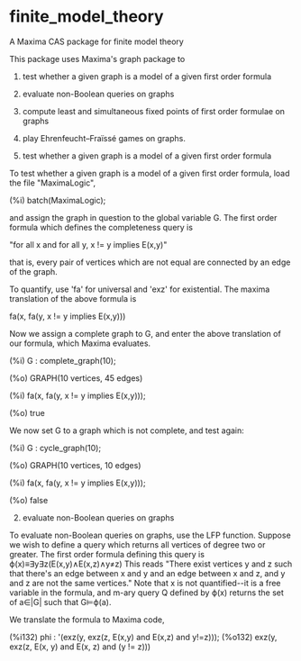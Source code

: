 # finite_model_theory
A Maxima CAS package for finite model theory

This package uses Maxima's graph package to 
1) test whether a given graph is a model of a given first order formula
2) evaluate non-Boolean queries on graphs
2) compute least and simultaneous fixed points of first order formulae on graphs
3) play Ehrenfeucht–Fraïssé games on graphs.

1) test whether a given graph is a model of a given first order formula

To test whether a given graph is a model of a given first order formula, load the file "MaximaLogic",

(%i) batch(MaximaLogic);

and assign the graph in question to the global variable G.  The first order formula which defines the completeness query is

"for all x and for all y, x != y implies E(x,y)"

that is, every pair of vertices which are not equal are connected by an edge of the graph.

To quantify, use 'fa' for universal and 'exz' for existential.  The maxima translation of the above formula is

fa(x, fa(y, x != y implies E(x,y)))

Now we assign a complete graph to G, and enter the above translation of our formula, which Maxima evaluates.

(%i) G : complete_graph(10);

(%o)                  GRAPH(10 vertices, 45 edges)

(%i) fa(x, fa(y, x != y implies E(x,y)));

(%o)                              true

We now set G to a graph which is not complete, and test again:

(%i) G : cycle_graph(10);

(%o)                  GRAPH(10 vertices, 10 edges)

(%i) fa(x, fa(y, x != y implies E(x,y)));

(%o)                              false

2) evaluate non-Boolean queries on graphs

To evaluate non-Boolean queries on graphs, use the LFP function.   Suppose we wish to define a query which returns all vertices of degree two or greater.  The first order formula defining this query is
ϕ(x)≡∃y∃z(E(x,y)∧E(x,z)∧y≠z)
  This reads "There exist vertices y and z such that there's an edge between x and y and an edge between x and z, and y and z are not the same vertices."  Note that x is not quantified--it is a free variable in the formula, and m-ary query  Q defined by ϕ(x) returns the set of a∈|G| such that G⊨ϕ(a). 

We translate the formula to Maxima code,

(%i132) phi : '(exz(y, exz(z, E(x,y) and E(x,z) and y!=z)));
(%o132)        exz(y, exz(z, E(x, y) and E(x, z) and (y != z)))
